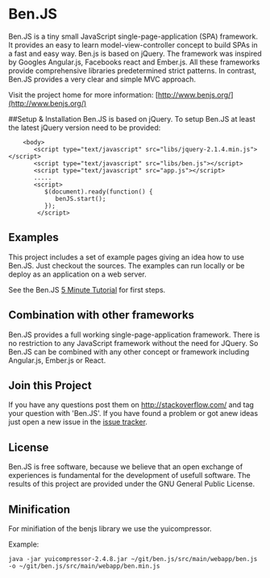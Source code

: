 # Ben.JS

Ben.JS is a tiny small JavaScript single-page-application (SPA) framework. It provides an easy to learn model-view-controller concept to build SPAs in a fast and easy way. Ben.js is based on jQuery. The framework was inspired by Googles Angular.js, Facebooks react and Ember.js. All these frameworks provide comprehensive libraries predetermined strict patterns. In contrast, Ben.JS provides a very clear and simple MVC approach.


Visit the project home for more information: [http://www.benjs.org/](http://www.benjs.org/)



##Setup & Installation
Ben.JS is based on jQuery. To setup Ben.JS at least the latest jQuery version need to be provided:

    	<body>
    	   <script type="text/javascript" src="libs/jquery-2.1.4.min.js"></script>
    	   <script type="text/javascript" src="libs/ben.js"></script>
    	   <script type="text/javascript" src="app.js"></script>
    	   .....
    	   <script>
    	      $(document).ready(function() {
				 benJS.start();
			  });
			</script>

## Examples
This project includes a set of example pages giving an idea how to use Ben.JS. Just checkout the sources. The examples can run locally or be deploy as an application on a web server. 

See the Ben.JS [5 Minute Tutorial](http://www.benjs.org/tutorial.html) for first steps. 

## Combination with other frameworks
Ben.JS provides a full working single-page-application framework. There is no restriction to any JavaScript framework without the need for JQuery. So Ben.JS can be combined with any other concept or framework including Angular.js, Ember.js or React.


## Join this Project
If you have any questions post them on http://stackoverflow.com/ and tag your question with 'Ben.JS'. If you have found a problem or got anew ideas just open a new issue in the [issue tracker](https://github.com/rsoika/ben.js/issues).

## License
Ben.JS is free software, because we believe that an open exchange of experiences is fundamental for the development of usefull software. The results of this project are provided under the GNU General Public License.


## Minification

For minifiation of the benjs library we use the yuicompressor. 

Example:

    java -jar yuicompressor-2.4.8.jar ~/git/ben.js/src/main/webapp/ben.js -o ~/git/ben.js/src/main/webapp/ben.min.js
